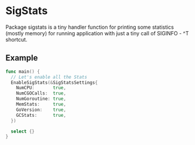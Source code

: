 # SigStats

Package sigstats is a tiny handler function for printing some statistics (mostly memory) for running application with just a tiny call of SIGINFO - ^T shortcut.

## Example

```go
func main() {
  // Let's enable all the Stats
  EnableSigStats(&SigStatsSettings{
    NumCPU:       true,
    NumCGOCalls:  true,
    NumGoroutine: true,
    MemStats:     true,
    GoVersion:    true,
    GCStats:      true,
  })

  select {}
}
```
